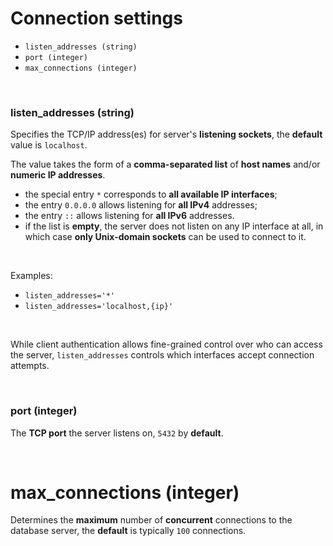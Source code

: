 # Connection settings
- `listen_addresses (string)`
- `port (integer)`
- `max_connections (integer)`

<br>

### listen_addresses (string)
Specifies the TCP/IP address(es) for server's **listening sockets**, the **default** value is `localhost`.<br>

The value takes the form of a **comma-separated list** of **host names** and/or **numeric IP addresses**. 
- the special entry `*` corresponds to **all available IP interfaces**;
- the entry `0.0.0.0` allows listening for **all IPv4** addresses;
- the entry `::` allows listening for **all IPv6** addresses. 
- if the list is **empty**, the server does not listen on any IP interface at all, in which case **only Unix-domain sockets** can be used to connect to it. 

<br>

Examples:
- `listen_addresses='*'`
- `listen_addresses='localhost,{ip}'`

<br>

While client authentication allows fine-grained control over who can access the server, `listen_addresses` controls which interfaces accept connection attempts.

<br>

### port (integer)
The **TCP port** the server listens on, `5432` by **default**.

<br>

# max_connections (integer)
Determines the **maximum** number of **concurrent** connections to the database server, the **default** is typically `100` connections.
